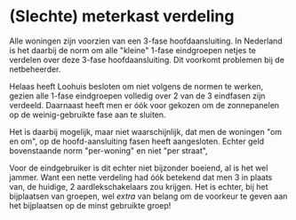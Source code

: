 # (Slechte) meterkast verdeling

Alle woningen zijn voorzien van een 3-fase hoofdaansluiting.
In Nederland is het daarbij de norm om alle "kleine" 1-fase eindgroepen netjes te verdelen over deze 3-fase hoofdaansluiting. Dit voorkomt problemen bij de netbeheerder.

Helaas heeft Loohuis besloten om niet volgens de normen te werken, gezien alle 1-fase eindgroepen volledig over 2 van de 3 eindfasen zijn verdeeld.
Daarnaast heeft men er óók voor gekozen om de zonnepanelen op de weinig-gebruikte fase aan te sluiten.

Het is daarbij mogelijk, maar niet waarschijnlijk, dat men de woningen "om en om", op de hoofd-aansluiting fasen heeft aangesloten. Echter geld bovenstaande norm "per-woning" en niet "per straat",

Voor de eindgebruiker is dit echter niet bijzonder boeiend, al is het wel jammer. Want een nette verdeling had óók betekend dat men 3 in plaats van, de huidige, 2 aardlekschakelaars zou krijgen.
Het is echter, bij het bijplaatsen van groepen, wel *extra* van belang om de voorkeur te geven aan het bijplaatsen op de minst gebruikte groep!

